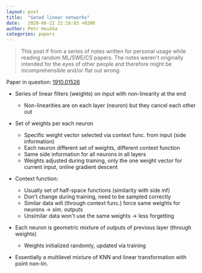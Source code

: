 ```yaml
---
layout: post
title:  "Gated linear networks"
date:   2020-06-22 22:16:03 +0200
author: Petr Houška
categories: papers
---
```


> This post if from a series of notes written for personal usage while reading random ML/SWE/CS papers. The notes weren't originally intended for the eyes of other people and therefore might be incomprehensible and/or flat out wrong.

Paper in question: [1910.01526](https://arxiv.org/abs/1910.01526)

- Series of linear filters (weights) on input with non-linearity at the end
	- Non-linearities are on each layer (neuron) but they cancel each other out
- Set of weights per each neuron
	- Specific  weight vector selected via context func. from input (side information)  
	- Each neuron different set of weights, different context function
	- Same side information for all neurons in all layers
	- Weights adjusted during training, only the one weight vector for current input, online gradient descent
- Context function: 
	- Usually set of half-space functions (similarity with side inf)
	- Don't change during training, need to be sampled correctly
	- Similar data will (through context func.) force same weights for neurons -> sim. outputs
	- Unsimilar data won't use the same weights -> less forgetting 
- Each neuron is geometric mixture of outputs of previous layer (through weights)
	- Weights initialized randomly, updated via training

- Essentially a multilevel mixture of KNN and linear transformation with point non-lin.

	
	
	
	
	
